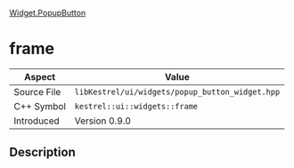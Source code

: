 [Widget.PopupButton](index.md)
# frame
| Aspect | Value |
| --- | --- |
| Source File | `libKestrel/ui/widgets/popup_button_widget.hpp` |
| C++ Symbol | `kestrel::ui::widgets::frame` |
| Introduced | Version 0.9.0 |
## Description
